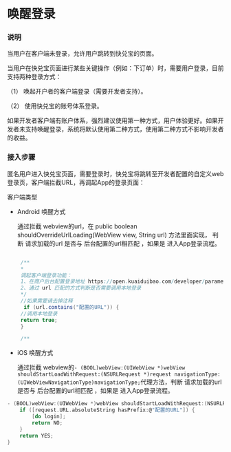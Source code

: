 # 唤醒登录

### 说明

当用户在客户端未登录，允许用户跳转到快兑宝的页面。

当用户在快兑宝页面进行某些关键操作（例如：下订单）时，需要用户登录，目前支持两种登录方式：

（1） 唤起开户者的客户端登录（需要开发者支持）。

（2） 使用快兑宝的账号体系登录。

如果开发者客户端有账户体系，强烈建议使用第一种方式，用户体验更好。如果开发者未支持唤醒登录，系统将默认使用第二种方式，使用第二种方式不影响开发者的收益。

### 接入步骤

匿名用户进入快兑宝页面，需要登录时，快兑宝将跳转至开发者配置的自定义web登录页，客户端拦截URL，再调起App的登录页面：

客户端类型

* Android 唤醒方式

  通过拦截 webview的url，在
  public boolean shouldOverrideUrlLoading\(WebView view, String url\)
  方法里面实现， 判断 请求加载的url 是否与 后台配置的url相匹配 ，如果是 进入App登录流程。

  ```java

   /**
   *
   调起客户端登录功能：
   1、在商户后台配置登录地址 https://open.kuaiduibao.com/developer/parameter/callback -> 自定义WEB登录页
   2、通过 url 匹配的方式判断是否需要调用本地登录
   */
   //如果需要请去掉注释
    if (url.contains("配置的URL")) {
   //调用本地登录
   return true;
   }

   /**

  ```


* iOS 唤醒方式

  通过拦截 webview的`- (BOOL)webView:(UIWebView *)webView shouldStartLoadWithRequest:(NSURLRequest *)request navigationType:(UIWebViewNavigationType)navigationType;`代理方法，判断 请求加载的url 是否与 后台配置的url相匹配 ，如果是 进入App登录流程。


```c
- (BOOL)webView:(UIWebView *)webView shouldStartLoadWithRequest:(NSURLRequest *)request navigationType:(UIWebViewNavigationType)navigationType{
    if ([request.URL.absoluteString hasPrefix:@"配置的URL"]) {
        [do login];
        return NO;
    }
    return YES;
}
```

